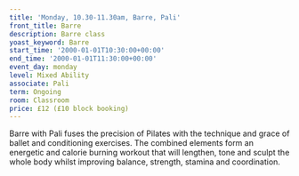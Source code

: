```yaml
---
title: 'Monday, 10.30-11.30am, Barre, Pali'
front_title: Barre
description: Barre class
yoast_keyword: Barre
start_time: '2000-01-01T10:30:00+00:00'
end_time: '2000-01-01T11:30:00+00:00'
event_day: monday
level: Mixed Ability
associate: Pali
term: Ongoing
room: Classroom
price: £12 (£10 block booking)
---
```


Barre with Pali fuses the precision of Pilates with the technique and grace of ballet and conditioning exercises. The combined elements form an energetic and calorie burning workout that will lengthen, tone and sculpt the whole body whilst improving balance, strength, stamina and coordination.
